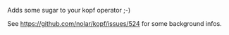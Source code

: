 Adds some sugar to your kopf operator ;-)

See https://github.com/nolar/kopf/issues/524 for some background infos.

